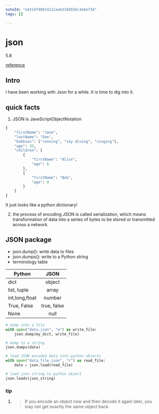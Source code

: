 ```yaml
---
noteId: "e4314f40914111eab318d55bc3e6e734"
tags: []

---
```


# json

5.8

[reference](https://realpython.com/python-json/)

## Intro
I have been working with Json for a while. It is time to dig into it.

## quick facts

1. JSON is JaveScriptObjectNotation

```python
{
    "firstName": "Jane",
    "lastName": "Doe",
    "hobbies": ["running", "sky diving", "singing"],
    "age": 35,
    "children": [
        {
            "firstName": "Alice",
            "age": 6
        },
        {
            "firstName": "Bob",
            "age": 8
        }
    ]
}
```

It just looks like a python dictionary!

2. the process of encoding JSON is called serialization, which means transformation of data into a series of bytes to be stored or transmitted across a network. 

## JSON package

- json.dump(): write data to files
- json.dumps(): write to a Python string
- terminology table

| Python          | JSON          |
| ----------------|:-------------:|
| dict            | object        |
| list, tuple     | array         |
| int,long,float  | number        |
| True, False     | true, false   |
| None            | null          |

```python
# dump into a file
with open("data.json", "w") as write_file:
    json.dump(my_dict, write_file)

# dump to a string
json.dumps(data)

# load JSON encoded data into python objects
with open("data_file.json", "r") as read_file:
    data = json.load(read_file)

# load json string to python object
json.loads(json_string)
```

### tip

1. >If you encode an object now and then decode it again later, you may not get exactly the same object back.

